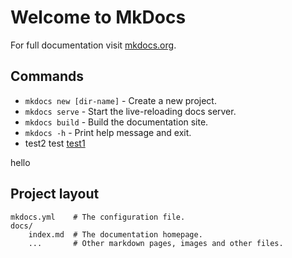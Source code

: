 # Welcome to MkDocs

For full documentation visit [mkdocs.org](https://www.mkdocs.org).

## Commands

* `mkdocs new [dir-name]` - Create a new project.
* `mkdocs serve` - Start the live-reloading docs server.
* `mkdocs build` - Build the documentation site.
* `mkdocs -h` - Print help message and exit.
* test2 test [test1](./subtitle1/test1.md)

hello

## Project layout

    mkdocs.yml    # The configuration file.
    docs/
        index.md  # The documentation homepage.
        ...       # Other markdown pages, images and other files.
